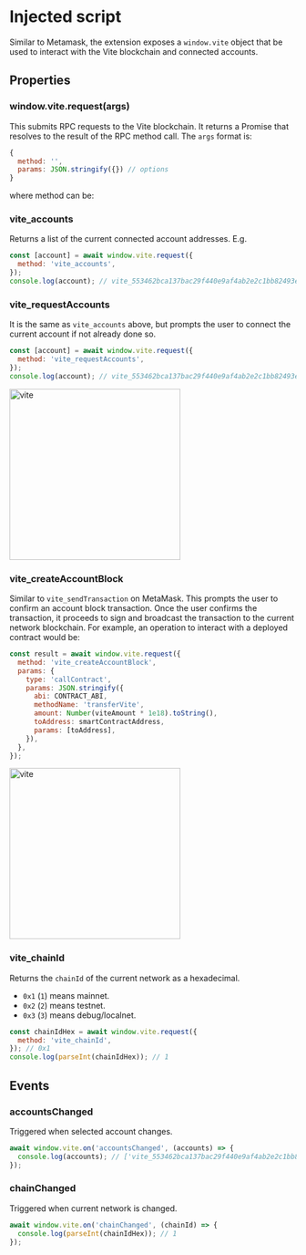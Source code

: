 # Injected script

Similar to Metamask, the extension exposes a `window.vite` object that be used to interact with the Vite blockchain and connected accounts.

## Properties

### window.vite.request(args)

This submits RPC requests to the Vite blockchain. It returns a Promise that resolves to the result of the RPC method call. The `args` format is:

```js
{
  method: '',
  params: JSON.stringify({}) // options
}
```

where method can be:

### vite_accounts

Returns a list of the current connected account addresses. E.g.

```js
const [account] = await window.vite.request({
  method: 'vite_accounts',
});
console.log(account); // vite_553462bca137bac29f440e9af4ab2e2c1bb82493e41d2bc8b2
```

### vite_requestAccounts

It is the same as `vite_accounts` above, but prompts the user to connect the current account if not already done so.

```js
const [account] = await window.vite.request({
  method: 'vite_requestAccounts',
});
console.log(account); // vite_553462bca137bac29f440e9af4ab2e2c1bb82493e41d2bc8b2
```

<img src="https://vite-extension.surge.sh/app_screenshots/connect.png" alt="vite" width=300 />

### vite_createAccountBlock

Similar to `vite_sendTransaction` on MetaMask. This prompts the user to confirm an account block transaction. Once the user confirms the transaction, it proceeds to sign and broadcast the transaction to the current network blockchain. For example, an operation to interact with a deployed contract would be:

```js
const result = await window.vite.request({
  method: 'vite_createAccountBlock',
  params: {
    type: 'callContract',
    params: JSON.stringify({
      abi: CONTRACT_ABI,
      methodName: 'transferVite',
      amount: Number(viteAmount * 1e18).toString(),
      toAddress: smartContractAddress,
      params: [toAddress],
    }),
  },
});
```

<img src="https://vite-extension.surge.sh/app_screenshots/confirm_tx.png" alt="vite" width=300 />

### vite_chainId

Returns the `chainId` of the current network as a hexadecimal.
- `0x1` (`1`) means mainnet.
- `0x2` (`2`) means testnet.
- `0x3` (`3`) means debug/localnet.

```js
const chainIdHex = await window.vite.request({
  method: 'vite_chainId',
}); // 0x1
console.log(parseInt(chainIdHex)); // 1
```

## Events


### accountsChanged

Triggered when selected account changes.

```js
await window.vite.on('accountsChanged', (accounts) => {
  console.log(accounts); // ['vite_553462bca137bac29f440e9af4ab2e2c1bb82493e41d2bc8b2']
});
```

### chainChanged

Triggered when current network is changed.

```js
await window.vite.on('chainChanged', (chainId) => {
  console.log(parseInt(chainIdHex)); // 1
});
```